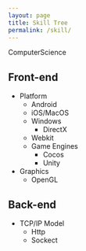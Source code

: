 ```yaml
---
layout: page
title: Skill Tree
permalink: /skill/
---
```


ComputerScience  

## Front-end
* Platform
  * Android
  * iOS/MacOS
  * Windows
    * DirectX
  * Webkit
  * Game Engines
    * Cocos
    * Unity
* Graphics
  * OpenGL

## Back-end
* TCP/IP Model
  * Http
  * Sockect



